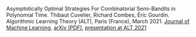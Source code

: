 Asymptotically Optimal Strategies For Combinatorial Semi-Bandits in Polynomial Time. Thibaut Cuvelier, Richard Combes, Éric Gourdin. Algorithmic Learning Theory (ALT), Paris (France), March 2021. [Journal of Machine Learning](http://proceedings.mlr.press/v132/cuvelier21a.html), [arXiv (PDF)](https://arxiv.org/abs/2102.07254), [presentation at ALT 2021](https://www.youtube.com/watch?v=Q9b1zIkqlew)
